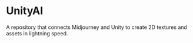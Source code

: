 # UnityAI
A repository that connects Midjourney and Unity to create 2D textures and assets in lightning speed.
